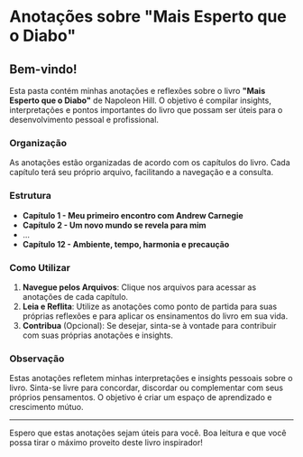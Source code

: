 # Anotações sobre "Mais Esperto que o Diabo"

## Bem-vindo!

Esta pasta contém minhas anotações e reflexões sobre o livro **"Mais Esperto que o Diabo"** de Napoleon Hill. O objetivo é compilar insights, interpretações e pontos importantes do livro que possam ser úteis para o desenvolvimento pessoal e profissional.

### Organização

As anotações estão organizadas de acordo com os capítulos do livro. Cada capítulo terá seu próprio arquivo, facilitando a navegação e a consulta.

### Estrutura

- **Capítulo 1 - Meu primeiro encontro com Andrew Carnegie**
- **Capítulo 2 - Um novo mundo se revela para mim**
- ...
- **Capítulo 12 - Ambiente, tempo, harmonia e precaução**

### Como Utilizar

1. **Navegue pelos Arquivos**: Clique nos arquivos para acessar as anotações de cada capítulo.
2. **Leia e Reflita**: Utilize as anotações como ponto de partida para suas próprias reflexões e para aplicar os ensinamentos do livro em sua vida.
3. **Contribua** (Opcional): Se desejar, sinta-se à vontade para contribuir com suas próprias anotações e insights.

### Observação

Estas anotações refletem minhas interpretações e insights pessoais sobre o livro. Sinta-se livre para concordar, discordar ou complementar com seus próprios pensamentos. O objetivo é criar um espaço de aprendizado e crescimento mútuo.

---

Espero que estas anotações sejam úteis para você. Boa leitura e que você possa tirar o máximo proveito deste livro inspirador!
